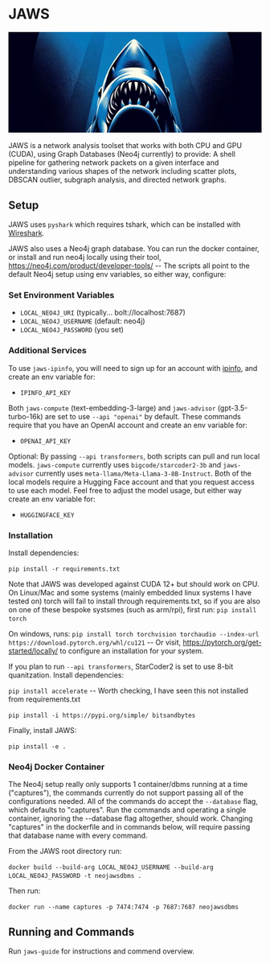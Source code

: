 # JAWS
![hehe](/assets/cover.jpg)

JAWS is a network analysis toolset that works with both CPU and GPU (CUDA), using Graph Databases (Neo4j currently) to provide: A shell pipeline for gathering network packets on a given interface and understanding various shapes of the network including scatter plots, DBSCAN outlier, subgraph analysis, and directed network graphs.


## Setup

JAWS uses `pyshark` which requires tshark, which can be installed with [Wireshark](https://www.wireshark.org/).

JAWS also uses a Neo4j graph database. You can run the docker container, or install and run neo4j locally using their tool, https://neo4j.com/product/developer-tools/ -- The scripts all point to the default Neo4j setup using env variables, so either way, configure:

### Set Environment Variables

- `LOCAL_NEO4J_URI` (typically... bolt://localhost:7687)
- `LOCAL_NEO4J_USERNAME` (default: neo4j)
- `LOCAL_NEO4J_PASSWORD` (you set)


### Additional Services

To use `jaws-ipinfo`, you will need to sign up for an account with [ipinfo](https://ipinfo.io/), and create an env variable for:

- `IPINFO_API_KEY`


Both `jaws-compute` (text-embedding-3-large) and `jaws-advisor` (gpt-3.5-turbo-16k) are set to use `--api "openai"` by default. These commands require that you have an OpenAI account and create an env variable for: 

- `OPENAI_API_KEY`


Optional: By passing `--api transformers`, both scripts can pull and run local models. `jaws-compute` currently uses `bigcode/starcoder2-3b` and `jaws-advisor` currently uses `meta-llama/Meta-Llama-3-8B-Instruct`. Both of the local models require a Hugging Face account and that you request access to use each model. Feel free to adjust the model usage, but either way create an env variable for:

- `HUGGINGFACE_KEY`


### Installation

Install dependencies:

`pip install -r requirements.txt`


Note that JAWS was developed against CUDA 12+ but should work on CPU. On Linux/Mac and some systems (mainly embedded linux systems I have tested on) torch will fail to install through requirements.txt, so if you are also on one of these bespoke systsmes (such as arm/rpi), first run: `pip install torch`

On windows, runs: `pip install torch torchvision torchaudio --index-url https://download.pytorch.org/whl/cu121` -- Or visit, https://pytorch.org/get-started/locally/ to configure an installation for your system.


If you plan to run `--api transformers`, StarCoder2 is set to use 8-bit quanitzation. Install dependencies:

`pip install accelerate` -- Worth checking, I have seen this not installed from requirements.txt

`pip install -i https://pypi.org/simple/ bitsandbytes`


Finally, install JAWS:

`pip install -e .`


### Neo4j Docker Container

The Neo4j setup really only supports 1 container/dbms running at a time ("captures"), the commands currently do not support passing all of the configurations needed. All of the commands do accept the `--database` flag, which defaults to "captures". Run the commands and operating a single container, ignoring the --database flag altogether, should work. Changing "captures" in the dockerfile and in commands below, will require passing that database name with every command.

From the JAWS root directory run: 

`docker build --build-arg LOCAL_NEO4J_USERNAME --build-arg LOCAL_NEO4J_PASSWORD -t neojawsdbms .` 


Then run: 

`docker run --name captures -p 7474:7474 -p 7687:7687 neojawsdbms`


## Running and Commands

Run `jaws-guide` for instructions and commend overview.
